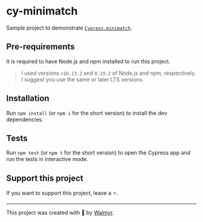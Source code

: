 # cy-minimatch

Sample project to demonstrate [`Cypress.minimatch`](https://docs.cypress.io/api/utilities/minimatch).

## Pre-requirements

It is required to have Node.js and npm installed to run this project.

> I used versions `v16.13.2` and `8.19.2` of Node.js and npm, respectively. I suggest you use the same or later LTS versions.

## Installation

Run `npm install` (or `npm i` for the short version) to install the dev dependencies.

## Tests

Run `npm test` (or `npm t` for the short version) to open the Cypress app and run the tests in interactive mode.

## Support this project

If you want to support this project, leave a ⭐.

___

This project was created with 💚 by [Walmyr](https://walmyr.dev).
